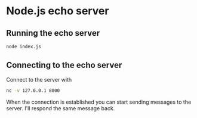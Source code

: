 Node.js echo server
===================

## Running the echo server

```sh
node index.js
```

## Connecting to the echo server

Connect to the server with

```sh
nc -v 127.0.0.1 8000
```

When the connection is established you can start sending
messages to the server. I'll respond the same message back.

